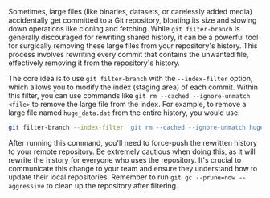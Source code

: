 Sometimes, large files (like binaries, datasets, or carelessly added media) accidentally get committed to a Git repository, bloating its size and slowing down operations like cloning and fetching. While `git filter-branch` is generally discouraged for rewriting shared history, it can be a powerful tool for surgically removing these large files from your repository's history. This process involves rewriting every commit that contains the unwanted file, effectively removing it from the repository's history.

The core idea is to use `git filter-branch` with the `--index-filter` option, which allows you to modify the index (staging area) of each commit. Within this filter, you can use commands like `git rm --cached --ignore-unmatch <file>` to remove the large file from the index. For example, to remove a large file named `huge_data.dat` from the entire history, you would use:

```bash
git filter-branch --index-filter 'git rm --cached --ignore-unmatch huge_data.dat' --prune-empty --tag-name-filter cat -- --all
```

After running this command, you'll need to force-push the rewritten history to your remote repository. Be extremely cautious when doing this, as it will rewrite the history for everyone who uses the repository. It's crucial to communicate this change to your team and ensure they understand how to update their local repositories. Remember to run `git gc --prune=now --aggressive` to clean up the repository after filtering.